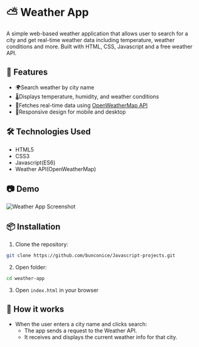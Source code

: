 # ⛅ Weather App

A simple web-based weather application that allows user to search for a city and get real-time weather data including temperature, weather conditions and more. Built with HTML, CSS, Javascript and a free weather API.

## 🚀 Features

- 🌍Search weather by city name
- 🌡Displays temperature, humidity, and weather conditions
- 📡Fetches real-time data using [OpenWeatherMap API](https://openweathermap.org/api)
- 📱Responsive design for mobile and desktop

## 🛠️ Technologies Used

- HTML5
- CSS3
- Javascript(ES6)
- Weather API(OpenWeatherMap)

## 📷 Demo

![Weather App Screenshot](./img/screenshot.jpg)

## 📦 Installation

1. Clone the repository:
```bash
git clone https://github.com/bunconice/Javascript-projects.git
```

2. Open folder:
```bash
cd weather-app
```

3. Open `index.html` in your browser

## 🧠 How it works

- When the user enters a city name and clicks search:
  - The app sends a request to the Weather API.
  - It receives and displays the current weather info for that city.
